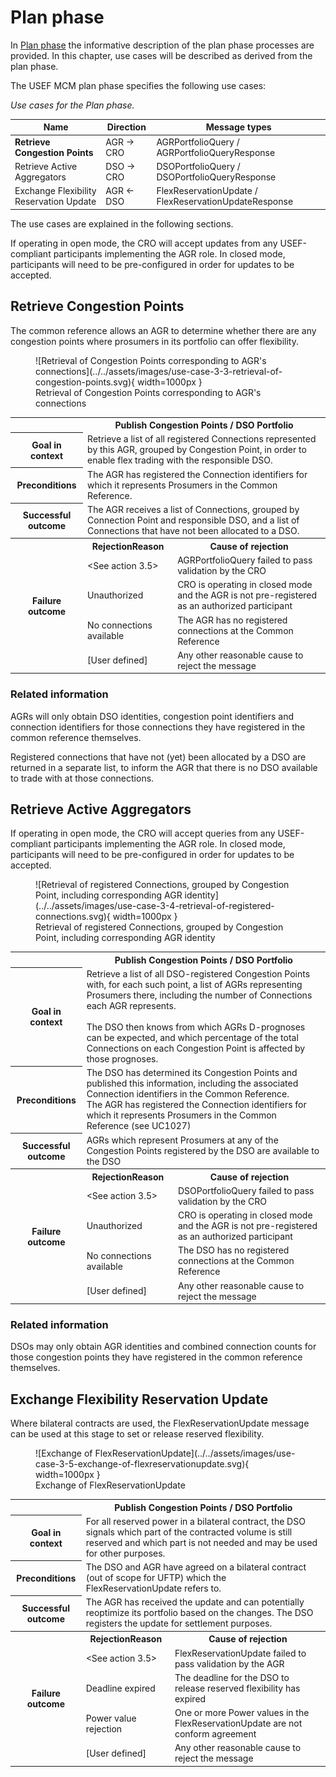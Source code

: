 # Plan phase

In [Plan phase](../../general-description/plan-phase.md) the informative description of the plan phase processes are provided.
In this chapter, use cases will be described as derived from the plan phase.

The USEF MCM plan phase specifies the following use cases:

_Use cases for the Plan phase._

| Name                                    | Direction | Message types                                         |
|-----------------------------------------|-----------|-------------------------------------------------------|
| **Retrieve Congestion Points**          | AGR → CRO | AGRPortfolioQuery / AGRPortfolioQueryResponse         |
| Retrieve Active Aggregators             | DSO → CRO | DSOPortfolioQuery / DSOPortfolioQueryResponse         |
| Exchange Flexibility Reservation Update | AGR ← DSO | FlexReservationUpdate / FlexReservationUpdateResponse |

The use cases are explained in the following sections.

If operating in open mode, the CRO will accept updates from any USEF-compliant participants implementing the AGR role.
In closed mode, participants will need to be pre-configured in order for updates to be accepted.

## Retrieve Congestion Points

The common reference allows an AGR to determine whether there are any congestion points where prosumers in its portfolio
can offer flexibility.

<figure markdown>
  ![Retrieval of Congestion Points corresponding to AGR's connections](../../assets/images/use-case-3-3-retrieval-of-congestion-points.svg){ width=1000px }
  <figcaption>Retrieval of Congestion Points corresponding to AGR's connections</figcaption>
</figure>

<table>
  <tr>
    <th></th>
    <th colspan="2">Publish Congestion Points / DSO Portfolio</th>
  </tr>
  <tr>
    <th>Goal in context</th>
    <td colspan="2">Retrieve a list of all registered Connections represented by this AGR, grouped by Congestion Point, in order to enable flex trading with the responsible DSO.</td>
  </tr>
  <tr>
    <th>Preconditions</th>
    <td colspan="2">The AGR has registered the Connection identifiers for which it represents Prosumers in the Common Reference.</td>
  </tr>
  <tr>
    <th>Successful outcome</th>
    <td colspan="2">The AGR receives a list of Connections, grouped by Connection Point and responsible DSO, and a list of Connections that have not been allocated to a DSO.</td>
  </tr>
  <tr>
    <th rowspan="6">Failure outcome</th>
    <th>RejectionReason</th>
    <th>Cause of rejection</th>
  </tr>
  <tr>
    <td>&lt;See action 3.5&gt;</td>
    <td>AGRPortfolioQuery failed to pass validation by the CRO</td>
  </tr>
  <tr>
    <td>Unauthorized</td>
    <td>CRO is operating in closed mode and the AGR is not pre-registered as an authorized participant</td>
  </tr>
  <tr>
    <td>No connections available</td>
    <td>The AGR has no registered connections at the Common Reference</td>
  </tr>
  <tr>
    <td>[User defined]</td>
    <td>Any other reasonable cause to reject the message</td>
  </tr>
</table>

### Related information

AGRs will only obtain DSO identities, congestion point identifiers and connection identifiers for those connections they have registered in the common reference themselves.

Registered connections that have not (yet) been allocated by a DSO are returned in a separate list, to inform the AGR that there is no DSO available to trade with at those connections.

## Retrieve Active Aggregators

If operating in open mode, the CRO will accept queries from any USEF-compliant participants implementing the AGR role.
In closed mode, participants will need to be pre-configured in order for updates to be accepted.

<figure markdown>
  ![Retrieval of registered Connections, grouped by Congestion Point, including corresponding AGR identity](../../assets/images/use-case-3-4-retrieval-of-registered-connections.svg){ width=1000px }
  <figcaption>Retrieval of registered Connections, grouped by Congestion Point, including corresponding AGR identity</figcaption>
</figure>

<table>
  <tr>
    <th></th>
    <th colspan="2">Publish Congestion Points / DSO Portfolio</th>
  </tr>
  <tr>
    <th>Goal in context</th>
    <td colspan="2">Retrieve a list of all DSO-registered Congestion Points with, for each such point, a list of AGRs representing Prosumers there, including the number of Connections each AGR represents.</br></br>The DSO then knows from which AGRs D-prognoses can be expected, and which percentage of the total Connections on each Congestion Point is affected by those prognoses.</td>
  </tr>
  <tr>
    <th>Preconditions</th>
    <td colspan="2">The DSO has determined its Congestion Points and published this information, including the associated Connection identifiers in the Common Reference.</br>The AGR has registered the Connection identifiers for which it represents Prosumers in the Common Reference (see UC1027)</td>
  </tr>
  <tr>
    <th>Successful outcome</th>
    <td colspan="2">AGRs which represent Prosumers at any of the Congestion Points registered by the DSO are available to the DSO</td>
  </tr>
  <tr>
    <th rowspan="6">Failure outcome</th>
    <th>RejectionReason</th>
    <th>Cause of rejection</th>
  </tr>
  <tr>
    <td>&lt;See action 3.5&gt;</td>
    <td>DSOPortfolioQuery failed to pass validation by the CRO</td>
  </tr>
  <tr>
    <td>Unauthorized</td>
    <td>CRO is operating in closed mode and the AGR is not pre-registered as an authorized participant</td>
  </tr>
  <tr>
    <td>No connections available</td>
    <td>The DSO has no registered connections at the Common Reference</td>
  </tr>
  <tr>
    <td>[User defined]</td>
    <td>Any other reasonable cause to reject the message</td>
  </tr>
</table>

### Related information

DSOs may only obtain AGR identities and combined connection counts for those congestion points they have registered in the common reference themselves.

## Exchange Flexibility Reservation Update

Where bilateral contracts are used, the FlexReservationUpdate message can be used at this stage to set or release reserved flexibility.

<figure markdown>
  ![Exchange of FlexReservationUpdate](../../assets/images/use-case-3-5-exchange-of-flexreservationupdate.svg){ width=1000px }
  <figcaption>Exchange of FlexReservationUpdate</figcaption>
</figure>

<table>
  <tr>
    <th></th>
    <th colspan="2">Publish Congestion Points / DSO Portfolio</th>
  </tr>
  <tr>
    <th>Goal in context</th>
    <td colspan="2">For all reserved power in a bilateral contract, the DSO signals which part of the contracted volume is still reserved and which part is not needed and may be used for other purposes.</td>
  </tr>
  <tr>
    <th>Preconditions</th>
    <td colspan="2">The DSO and AGR have agreed on a bilateral contract (out of scope for UFTP) which the FlexReservationUpdate refers to.</td>
  </tr>
  <tr>
    <th>Successful outcome</th>
    <td colspan="2">The AGR has received the update and can potentially reoptimize its portfolio based on the changes. The DSO registers the update for settlement purposes.</td>
  </tr>
  <tr>
    <th rowspan="6">Failure outcome</th>
    <th>RejectionReason</th>
    <th>Cause of rejection</th>
  </tr>
  <tr>
    <td>&lt;See action 3.5&gt;</td>
    <td>FlexReservationUpdate failed to pass validation by the AGR</td>
  </tr>
  <tr>
    <td>Deadline expired</td>
    <td>The deadline for the DSO to release reserved flexibility has expired</td>
  </tr>
  <tr>
    <td>Power value rejection</td>
    <td>One or more Power values in the FlexReservationUpdate are not conform agreement</td>
  </tr>
  <tr>
    <td>[User defined]</td>
    <td>Any other reasonable cause to reject the message</td>
  </tr>
</table>
